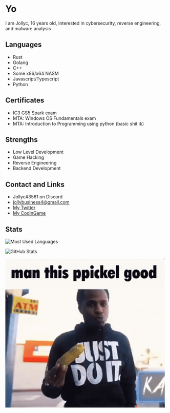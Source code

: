 
# Yo
I am Jollyc, 16 years old, interested in cybersecurity, reverse engineering, and malware analysis

## Languages
- Rust
- Golang
- C++
- Some x86/x64 NASM
- Javascript/Typescript
- Python

## Certificates 
- IC3 GS5 Spark exam
- MTA: Windows OS Fundamentals exam
- MTA: Introduction to Programming using python
(basic shit ik)

## Strengths
- Low Level Development
- Game Hacking
- Reverse Engineering
- Backend Development

## Contact and Links
- Jollyc#3561 on Discord
- [jollybusiness4@gmail.com](mailto:jollybusiness4@gmail.com)
- [My Twitter](https://twitter.com/Jollycistaken)
- [My CodinGame](https://www.codingame.com/profile/bb18a3d71f3e7bf67799122942135d383027255)

## Stats
![Most Used Languages](https://github-readme-stats.vercel.app/api/top-langs/?username=Jollycistaken&theme=dracula&layout=default)

![GitHub Stats](https://github-readme-stats.vercel.app/api?username=Jollycistaken&count_private=false&show_icons=true&theme=dracula)

<img src="kasher-quon-ppickel.gif">
